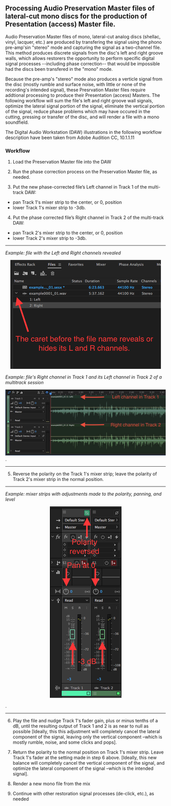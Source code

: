 ## Processing Audio Preservation Master files of lateral-cut mono discs for the production of Presentation (access) Master file.

Audio Preservation Master files of mono, lateral-cut analog discs (shellac, vinyl, lacquer, etc.) are produced by transfering the signal using the phono pre-amp'sin "stereo" mode and capturing the signal as a two-channel file.  This method produces discrete signals from the disc's left and right groove walls, which allows restorers the opportunity to perform specific digital signal processes --including phase correction-- that would be impossible had the discs been transfered in the "mono" mode.  

Because the pre-amp's "stereo" mode also produces a verticle signal from the disc (mostly rumble and surface noise, with little or none of the recording's intended signal), these Presrvation Master files require addtional processing to produce their Presentation (access) Masters. The following workflow will sum the file's left and right groove wall signals, optimize the lateral signal portion of the signal, eliminate the vertical portion of the signal, reduce phase problems which may have occured in the cutting, pressing or transfer of the disc, and will render a file with a mono soundfield.

The Digital Audio Workstation (DAW) illustrations in the following workflow description have been taken from Adobe Audition CC, 10.1.1.11  

### Workflow

1)	Load the Preservation Master file into the DAW

2)	Run the phase correction process on the Preservation Master file, as needed.    

3)	Put the new phase-corrected file’s Left channel in Track 1 of the multi-track DAW:  

* pan Track 1's mixer strip to the center, or 0, position  
* lower Track 1's mixer strip to -3db.

4)	Put the phase corrected file’s Right channel in Track 2 of the multi-track DAW: 

* pan Track 2's mixer strip to the center, or 0, position  
* lower Track 2's mixer strip to -3db.  
  
  
---
*Example: file with the Left and Right channels revealed*

<p align="center"><img src="MonoDisc_1.JPG" /></p>


    
*Example: file's Right channel in Track 1 and its Left channel in Track 2 of a multitrack session*    

![tracks 1 and 2](MonoDisc_2a.jpg). 

---
5)	Reverse the polarity on the Track 1's mixer strip; leave the polarity of Track 2's mixer strip in the normal position.  

---

*Example: mixer strips with adjustments made to the polarity, panning, and level*   


<p align="center"><img src="MonoDisc_3.JPG" /></p>.  

---

6)	Play the file and nudge Track 1's fader gain, plus or minus tenths of a dB, until the resulting output of Track 1 and 2 is as near to null as possible [Ideally, this this adjustment will completely cancel the lateral component of the signal, leaving only the vertical component –which is mostly rumble, noise, and some clicks and pops].

7)	Return the polarity to the normal position on Track 1's mixer strip.  Leave Track 1's fader at the setting made in step 6 above. [Ideally, this new balance will completely cancel the vertical component of the signal, and optimize the lateral component of the signal –which is the intended signal].

8)	Render a new mono file from the mix

9)	Continue with other restoration signal processes (de-click, etc.), as needed
